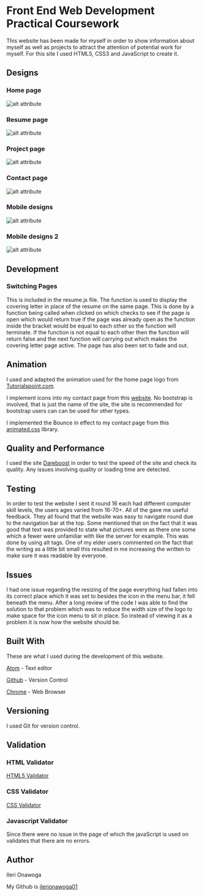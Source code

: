 # Front End Web Development Practical Coursework

This website has been made for myself in order to show information about myself as well as projects to attract the attention of potential work for myself. For this site I used HTML5, CSS3 and JavaScript to create it.

## Designs

### Home page

![alt attribute](images/design1.png)

### Resume page

![alt attribute](images/design2.png)

### Project page

![alt attribute](images/design3.png)

### Contact page

![alt attribute](images/design4.png)

### Mobile designs

![alt attribute](images/mobiledesign.png)

### Mobile designs 2

![alt attribute](images/mobiledesign1.png)

## Development

### Switching Pages

This is included in the resume.js file. The function is used to display the covering letter in place of the resume on the same page. This is done by a function being called when clicked on which checks to see if the page is open which would return true if the page was already open as the function inside the bracket would be equal to each other so the function will terminate. If the function is not equal to each other then the function will return false and the next function will carrying out which makes the covering letter page active. The page has also been set to fade and out.

## Animation

I used and adapted the animation used for the home page logo from [Tutorialspoint.com](https://www.tutorialspoint.com/css/css_animation_tada.htm).

I implement icons into my contact page from this [website](https://www.bootstrapcdn.com/fontawesome/).
No bootstrap is involved, that is just the name of the site, the site is recommended for bootstrap users can can be used for other types. 

I implemented the Bounce in effect to my contact page from this [animated.css](https://cdnjs.com/libraries/animate.css/) library.

## Quality and Performance

I used the site [Dareboost](https://www.dareboost.com/en/home)  in order to test the speed of the site and check its quality.  Any issues involving quality or loading time are detected.

## Testing

In order to test the website I sent it round 16 each had different computer skill levels, the users ages varied from 16-70+. All of the gave me useful feedback. They all found that the website was easy to navigate round due to the navigation bar at the top. Some mentioned that on the fact that it was good that text was provided to state what pictures were as there one some which a fewer were unfamiliar with like the server for example. This was done by using alt tags. One of my elder users commented on the fact that the writing as a little bit small this resulted in me increasing the written to make sure it was readable by everyone.

## Issues

I had one issue regarding the resizing of the page everything had fallen into its correct place which it was set to besides the icon in the menu bar, it fell beneath the menu. After a long review of the code I was able to find the solution to that problem which was to reduce the width size of the logo to make space for the icon menu to sit in place. So instead of viewing it as a problem it is now how the website should be.

## Built With

These are what I used during the development of this website.

[Atom](https://atom.io/) - Text editor

[Github](https://github.com/) - Version Control

[Chrome](https://www.google.com/chrome/browser/desktop/index.html) - Web Browser



## Versioning

I used Git for version control.

## Validation

### HTML Validator

[HTML5 Validator](https://validator.w3.org/)
### CSS Validator
[CSS Validator](https://jigsaw.w3.org/css-validator/)
### Javascript Validator

Since there were no issue in the page of which the javaScript is used on validates that there are no errors.

## Author

Ileri Onawoga

My Github is [ilerionawoga01](https://github.com/ilerionawoga01/CTEC3905Assignment2)
